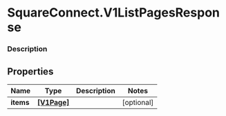 # SquareConnect.V1ListPagesResponse

### Description



## Properties
Name | Type | Description | Notes
------------ | ------------- | ------------- | -------------
**items** | [**[V1Page]**](V1Page.md) |  | [optional] 


